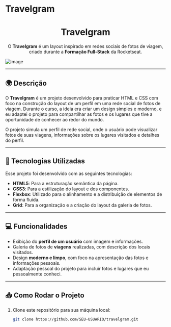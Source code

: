 # Travelgram

<h1 align="center">Travelgram</h1>

<p align="center">
  O <b>Travelgram</b> é um layout inspirado em redes sociais de fotos de viagem, criado durante a <b>Formação Full-Stack</b> da Rocketseat.
</p>

![image](https://github.com/user-attachments/assets/13c45cc4-5611-4757-bca6-0dd53baa42ee)


---

## 🌍 Descrição

O **Travelgram** é um projeto desenvolvido para praticar HTML e CSS com foco na construção do layout de um perfil em uma rede social de fotos de viagem. Durante o curso, a ideia era criar um design simples e moderno, e eu adaptei o projeto para compartilhar as fotos e os lugares que tive a oportunidade de conhecer ao redor do mundo.

O projeto simula um perfil de rede social, onde o usuário pode visualizar fotos de suas viagens, informações sobre os lugares visitados e detalhes do perfil.

---

## 🚀 Tecnologias Utilizadas

Esse projeto foi desenvolvido com as seguintes tecnologias:

- **HTML5**: Para a estruturação semântica da página.
- **CSS3**: Para a estilização do layout e dos componentes.
- **Flexbox**: Utilizado para o alinhamento e a distribuição de elementos de forma fluida.
- **Grid**: Para a organização e a criação do layout da galeria de fotos.

---

## 💻 Funcionalidades

- Exibição do **perfil de um usuário** com imagem e informações.
- Galeria de fotos de **viagens** realizadas, com descrição dos locais visitados.
- Design **moderno e limpo**, com foco na apresentação das fotos e informações pessoais.
- Adaptação pessoal do projeto para incluir fotos e lugares que eu pessoalmente conheci.

---

## 📥 Como Rodar o Projeto

1. Clone este repositório para sua máquina local:

   ```bash
   git clone https://github.com/SEU-USUARIO/travelgram.git
